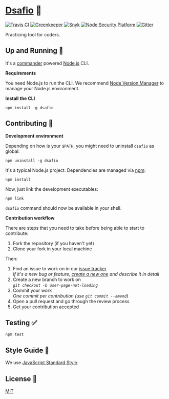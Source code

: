# [Dsafio](https://github.com/dsafio/dsafio) 🤘

[![Travis CI](https://travis-ci.org/dsafio/dsafio.svg?branch=master)](https://travis-ci.org/dsafio/dsafio)
[![Greenkeeper](https://badges.greenkeeper.io/dsafio/dsafio.svg)](https://greenkeeper.io/)
[![Snyk](https://snyk.io/test/github/dsafio/dsafio/badge.svg)](https://snyk.io/test/github/dsafio/dsafio)
[![Node Security Platform](https://nodesecurity.io/orgs/dsafio/projects/63c12bdb-a9ac-4a22-91e0-dcaf60d6a92f/badge)](https://nodesecurity.io/orgs/dsafio/projects/63c12bdb-a9ac-4a22-91e0-dcaf60d6a92f)
[![Gitter](https://badges.gitter.im/dsafio/dsafio.svg)](https://gitter.im/dsafio/dsafio?utm_source=badge&utm_medium=badge&utm_campaign=pr-badge)

Practicing tool for coders.

## Up and Running 🏃

It's a [commander](https://github.com/tj/commander.js) powered [Node.js](https://nodejs.org) CLI.

**Requirements**

You need Node.js to run the CLI. We recommend [Node Version Manager](https://github.com/creationix/nvm) to manage your Node.js environment.

**Install the CLI**

```
npm install -g dsafio
```

## Contributing 👷

**Development environment**

Depending on how is your `$PATH`, you might need to uninstall `dsafio` as global:

```
npm uninstall -g dsafio
```

It's a typical Node.js project. Dependencies are managed via [npm](https://github.com/npm/npm):

```
npm install
```

Now, just link the development executables:

```
npm link
```

`dsafio` command should now be available in your shell.

**Contribution workflow**

There are steps that you need to take before being able to start to
contribute:

1. Fork the repository (if you haven't yet)
1. Clone your fork in your local machine

Then:

1. Find an issue to work on in our [issue tracker](https://github.com/dsafio/dsafio/issues)  
   _If it's a new bug or feature, [create a new one](https://github.com/dsafio/dsafio/issues/new) and describe it in detail_
1. Create a new branch to work on  
   _`git checkout -b user-page-not-loading`_
1. Commit your work  
   _One commit per contribution (use `git commit --amend`)_
1. Open a pull request and go through the review process
1. Get your contribution accepted

## Testing ✅

```
npm test
```

## Style Guide 🌷

We use [JavaScript Standard Style](https://standardjs.com).

## License 📄

[MIT](license)
